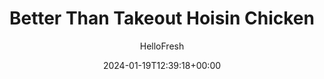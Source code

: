 ---
draft: false # Use this only for setting draft status
hidden: false # Use this to hide unwanted recipes
slug: # <post-title>
title: 'Better Than Takeout Hoisin Chicken'
description: "Hopelessly hooked on takeout? We’ve got just the cure. Ditch the overly-expensive white boxes for our tasty, homemade rendition! The chicken is sweet, savory, spicy, and aromatic thanks to a combo of honey, hoisin, sriracha, and fresh ginger. On the side, there’s crisp green beans and a heap of steamy rice. So, skip the takeout joint and find out how easy and delicious it is to whip up this dish in your very own kitchen...in 20 minutes, no less!"
image: https://img.hellofresh.com/f_auto,fl_lossy,q_auto,w_1200/hellofresh_s3/image/better-than-takeout-hoisin-chicken-5e9feb2f.jpg
date: 2024-01-19T12:39:18+00:00
author: HelloFresh

tags: ['Spicy']
categories: "main course"
cuisines: "Asian"
allergens: ['Soy', 'Wheat', 'Milk']

calories: 620
preptime: ['20 minutes']
cooktime: # 180 = 3 Hours | In minutes
totaltime: PT20M
servings: 2

links:
  - description: "Hopelessly hooked on takeout? We’ve got just the cure. Ditch the overly-expensive white boxes for our tasty, homemade rendition! The chicken is sweet, savory, spicy, and aromatic thanks to a combo of honey, hoisin, sriracha, and fresh ginger. On the side, there’s crisp green beans and a heap of steamy rice. So, skip the takeout joint and find out how easy and delicious it is to whip up this dish in your very own kitchen...in 20 minutes, no less!"
    website: https://www.hellofresh.com/recipes/better-than-takeout-hoisin-chicken-5d892e375d723231c52770bf
    image: https://img.hellofresh.com/f_auto,fl_lossy,q_auto,w_1200/hellofresh_s3/image/better-than-takeout-hoisin-chicken-5e9feb2f.jpg
 
weight: # 1 | You can add weight to some posts to override the default sorting (date descending)

comments: false # Keep False

ingredients: ['½ cup Jasmine Rice', '2 unit Scallions', '1 thumb Ginger', '1 unit Chili Pepper', '4 tablespoon Hoisin Sauce', '1 teaspoon Sriracha', '2 teaspoon Honey', '10 ounce Chicken Breast Strips', '6 ounce Green Beans', '1 tablespoon Sesame Seeds', '1 tablespoon Butter', '2 teaspoon Vegetable Oil', ' Salt', ' Pepper']

instructionTitles: ['Cook Rice', 'Prep and Make Sauce', 'Cook Chicken', 'Cook Green Beans', 'Coat Chicken', 'Finish and Serve']
instructions: ['Wash and dry all produce (except green beans). In a small pot, combine rice, ¾ cup water (1½ cups for 4 servings), and a big pinch of salt. Bring to a boil, then cover and reduce to a low simmer. Cook until rice is tender, 15-18 minutes. Keep covered off heat until ready to serve.', 'Meanwhile, trim and thinly slice scallions, separating whites from greens. Peel and mince ginger. Thinly slice chili, removing seeds for less heat. In a small bowl, combine hoisin, sriracha, honey, and 2 TBSP water (3 TBSP for 4 servings).', 'Pat chicken dry with paper towels and season with salt and pepper. Heat a large drizzle of oil in a large pan over medium-high heat. Add chicken and cook, stirring occasionally, until browned and cooked through, 4-6 minutes.', 'While chicken cooks, pierce green bean bag with a fork; place bag on a plate. Microwave until tender, 1-2 minutes. Carefully remove green beans from bag and transfer to a large bowl; toss with 1 TBSP butter, salt, and pepper until evenly coated. > TIP: No microwave? No problem! Steam beans in a small pot with a splash of water until just tender, 5-7 minutes.', 'Once chicken is cooked through, add scallion whites and ginger to pan. Cook until fragrant, 30-60 seconds, then pour in sauce. Cook until sauce has thickened and coats chicken, 2-3 minutes. Turn off heat.', 'Fluff rice with a fork and season with salt and pepper. Divide rice, green beans, and chicken between plates. Garnish with scallion greens, sesame seeds, and chili to taste.']
---